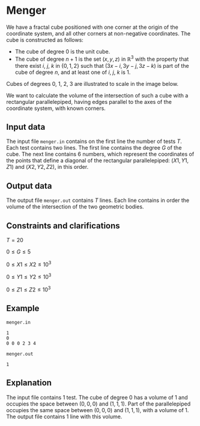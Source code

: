 # Menger

We have a fractal cube positioned with one corner at the origin of the coordinate system, and all other corners at non-negative coordinates. The cube is constructed as follows: 

- The cube of degree $0$ is the unit cube.
- The cube of degree $n+1$ is the set $(x, y, z)$ in $\mathbb{R}^3$ with the property that there exist $i$, $j$, $k$ in $\{0, 1, 2\}$ such that $(3x-i, 3y-j, 3z-k)$ is part of the cube of degree $n$, and at least one of $i$, $j$, $k$ is $1$.

Cubes of degrees $0$, $1$, $2$, $3$ are illustrated to scale in the image below. 

We want to calculate the volume of the intersection of such a cube with a rectangular parallelepiped, having edges parallel to the axes of the coordinate system, with known corners.

## Input data

The input file `menger.in` contains on the first line the number of tests $T$. Each test contains two lines. The first line contains the degree $G$ of the cube. The next line contains $6$ numbers, which represent the coordinates of the points that define a diagonal of the rectangular parallelepiped: $(X1, Y1, Z1)$ and $(X2, Y2, Z2)$, in this order.

## Output data

The output file `menger.out` contains $T$ lines. Each line contains in order the volume of the intersection of the two geometric bodies.

## Constraints and clarifications

$T = 20$ 

$0 \leq G \leq 5$

$0 \leq X1 \leq X2 \leq 10^3$ 

$0 \leq Y1 \leq Y2 \leq 10^3$ 

$0 \leq Z1 \leq Z2 \leq 10^3$ 

## Example

`menger.in`
```
1
0
0 0 0 2 3 4
```

`menger.out`
```
1
```

## Explanation

The input file contains $1$ test. The cube of degree $0$ has a volume of $1$ and occupies the space between $(0, 0, 0)$ and $(1, 1, 1)$. Part of the parallelepiped occupies the same space between $(0, 0, 0)$ and $(1, 1, 1)$, with a volume of $1$. The output file contains $1$ line with this volume.
